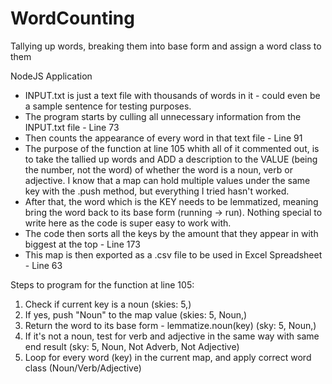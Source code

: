 # WordCounting

Tallying up words, breaking them into base form and assign a word class to them

NodeJS Application

* INPUT.txt is just a text file with thousands of words in it - could even be a sample sentence for testing purposes.
* The program starts by culling all unnecessary information from the INPUT.txt file - Line 73
* Then counts the appearance of every word in that text file - Line 91
* The purpose of the function at line 105 whith all of it commented out, is to take the tallied up words and ADD a description to the VALUE (being the number, not the word) of whether the word is a noun, verb or adjective. I know that a map can hold multiple values under the same key with the .push method, but everything I tried hasn't worked.
* After that, the word which is the KEY needs to be lemmatized, meaning bring the word back to its base form (running -> run). Nothing special to write here as the code is super easy to work with.
* The code then sorts all the keys by the amount that they appear in with biggest at the top - Line 173
* This map is then exported as a .csv file to be used in Excel Spreadsheet - Line 63


Steps to program for the function at line 105:

1. Check if current key is a noun (skies: 5,)
2. If yes, push "Noun" to the map value (skies: 5, Noun,)
3. Return the word to its base form - lemmatize.noun(key) (sky: 5, Noun,)
4. If it's not a noun, test for verb and adjective in the same way with same end result (sky: 5, Noun, Not Adverb, Not Adjective)
5. Loop for every word (key) in the current map, and apply correct word class (Noun/Verb/Adjective)
